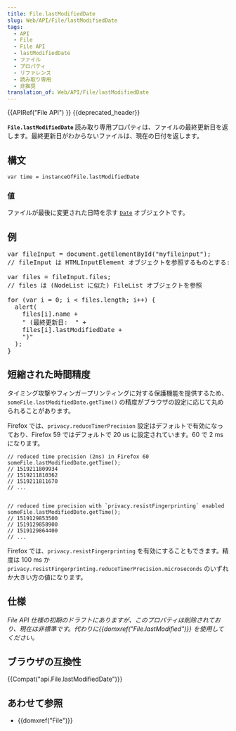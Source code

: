 ```yaml
---
title: File.lastModifiedDate
slug: Web/API/File/lastModifiedDate
tags:
  - API
  - File
  - File API
  - lastModifiedDate
  - ファイル
  - プロパティ
  - リファレンス
  - 読み取り専用
  - 非推奨
translation_of: Web/API/File/lastModifiedDate
---
```

<div>
<p>{{APIRef("File API") }} {{deprecated_header}}</p>

<p><code><strong>File.lastModifiedDate</strong></code><strong> </strong>読み取り専用プロパティは、ファイルの最終更新日を返します。最終更新日がわからないファイルは、現在の日付を返します。</p>

<h2 id="構文">構文</h2>

<pre class="line-numbers  language-html notranslate"><code class="language-html">var time = instanceOfFile.lastModifiedDate</code></pre>

<h3 id="値">値</h3>

<p>ファイルが最後に変更された日時を示す <code><a href="/ja/docs/Web/JavaScript/Reference/Global_Objects/Date">Date</a></code> オブジェクトです。</p>

<h2 id="Example" name="Example">例</h2>

<pre class="brush:js notranslate">var fileInput = document.getElementById("myfileinput");
// fileInput は HTMLInputElement オブジェクトを参照するものとする: &lt;input type="file" multiple id="myfileinput"&gt;

var files = fileInput.files;
// files は (NodeList に似た) FileList オブジェクトを参照

for (var i = 0; i &lt; files.length; i++) {
  alert(
    files[i].name +
    " (最終更新日:  " +
    files[i].lastModifiedDate +
    ")"
  );
}
</pre>

<h2 id="短縮された時間精度">短縮された時間精度</h2>

<p>タイミング攻撃やフィンガープリンティングに対する保護機能を提供するため、<code>someFile.lastModifiedDate.getTime()</code> の精度がブラウザの設定に応じて丸められることがあります。</p>

<p>Firefox では、<code>privacy.reduceTimerPrecision</code> 設定はデフォルトで有効になっており、Firefox 59 ではデフォルトで 20 us に設定されています。60 で 2 ms になります。</p>

<pre class="brush: js line-numbers  language-js notranslate"><code class="language-js"><span class="comment token">// reduced time precision (2ms) in Firefox 60</span>
someFile<span class="punctuation token">.</span>lastModifiedDate<span class="punctuation token">.</span><span class="function token">getTime</span><span class="punctuation token">(</span><span class="punctuation token">)</span><span class="punctuation token">;</span>
<span class="comment token">// 1519211809934</span>
<span class="comment token">// 1519211810362</span>
<span class="comment token">// 1519211811670</span>
<span class="comment token">// ...</span>


<span class="comment token">// reduced time precision with `privacy.resistFingerprinting` enabled</span>
someFile<span class="punctuation token">.</span>lastModifiedDate<span class="punctuation token">.</span><span class="function token">getTime</span><span class="punctuation token">(</span><span class="punctuation token">)</span><span class="punctuation token">;</span>
<span class="comment token">// 1519129853500</span>
<span class="comment token">// 1519129858900</span>
<span class="comment token">// 1519129864400</span>
<span class="comment token">// ...</span></code></pre>

<p>Firefox では、<code>privacy.resistFingerprinting</code> を有効にすることもできます。精度は 100 ms か <code>privacy.resistFingerprinting.reduceTimerPrecision.microseconds</code> のいずれか大きい方の値になります。</p>

<h2 id="仕様">仕様</h2>

<p><em>File API 仕様の初期のドラフトにありますが、このプロパティは削除されており、現在は非標準です。代わりに{{domxref("File.lastModified")}} を使用してください。</em></p>

<h2 id="ブラウザの互換性">ブラウザの互換性</h2>

<div>
<p>{{Compat("api.File.lastModifiedDate")}}</p>
</div>

<h2 id="あわせて参照">あわせて参照</h2>

<ul>
 <li>{{domxref("File")}}</li>
</ul>
</div>
